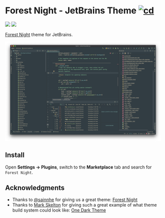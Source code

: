 # Forest Night - JetBrains Theme [![cd](https://github.com/jef/forest-night-jetbrains/workflows/cd/badge.svg)](https://github.com/jef/forest-night-jetbrains/actions?query=workflow%3Acd+branch%3Amaster)

[![](https://img.shields.io/jetbrains/plugin/v/14491)](https://plugins.jetbrains.com/plugin/14491-forest-night)
[![](https://img.shields.io/jetbrains/plugin/d/14491)](https://plugins.jetbrains.com/plugin/14491-forest-night)

[Forest Night](https://github.com/sainnhe/forest-night) theme for JetBrains.

![screenshot](https://github.com/jef/forest-night-jetbrains/raw/main/docs/screenshots/python.png)

## Install

Open **Settings -> Plugins**, switch to the **Marketplace** tab and search for `Forest Night`.

## Acknowledgments

- Thanks to [@sainnhe](https://github.com/sainnhe) for giving us a great theme: [Forest Night](https://github.com/sainnhe/forest-night)
- Thanks to [Mark Skelton](https://github.com/mskelton) for giving such a great example of what theme build system could look like: [One Dark Theme](https://github.com/one-dark/jetbrains-one-dark-theme)
